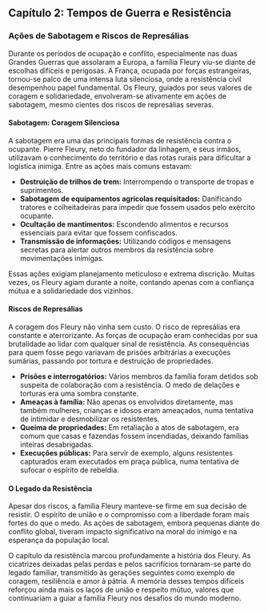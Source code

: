 
## Capítulo 2: Tempos de Guerra e Resistência

### Ações de Sabotagem e Riscos de Represálias

Durante os períodos de ocupação e conflito, especialmente nas duas Grandes Guerras que assolaram a Europa, a família Fleury viu-se diante de escolhas difíceis e perigosas. A França, ocupada por forças estrangeiras, tornou-se palco de uma intensa luta silenciosa, onde a resistência civil desempenhou papel fundamental. Os Fleury, guiados por seus valores de coragem e solidariedade, envolveram-se ativamente em ações de sabotagem, mesmo cientes dos riscos de represálias severas.

#### Sabotagem: Coragem Silenciosa

A sabotagem era uma das principais formas de resistência contra o ocupante. Pierre Fleury, neto do fundador da linhagem, e seus irmãos, utilizavam o conhecimento do território e das rotas rurais para dificultar a logística inimiga. Entre as ações mais comuns estavam:

- **Destruição de trilhos de trem:** Interrompendo o transporte de tropas e suprimentos.
- **Sabotagem de equipamentos agrícolas requisitados:** Danificando tratores e colheitadeiras para impedir que fossem usados pelo exército ocupante.
- **Ocultação de mantimentos:** Escondendo alimentos e recursos essenciais para evitar que fossem confiscados.
- **Transmissão de informações:** Utilizando códigos e mensagens secretas para alertar outros membros da resistência sobre movimentações inimigas.

Essas ações exigiam planejamento meticuloso e extrema discrição. Muitas vezes, os Fleury agiam durante a noite, contando apenas com a confiança mútua e a solidariedade dos vizinhos.

#### Riscos de Represálias

A coragem dos Fleury não vinha sem custo. O risco de represálias era constante e aterrorizante. As forças de ocupação eram conhecidas por sua brutalidade ao lidar com qualquer sinal de resistência. As consequências para quem fosse pego variavam de prisões arbitrárias a execuções sumárias, passando por tortura e destruição de propriedades.

- **Prisões e interrogatórios:** Vários membros da família foram detidos sob suspeita de colaboração com a resistência. O medo de delações e torturas era uma sombra constante.
- **Ameaças à família:** Não apenas os envolvidos diretamente, mas também mulheres, crianças e idosos eram ameaçados, numa tentativa de intimidar e desmobilizar os resistentes.
- **Queima de propriedades:** Em retaliação a atos de sabotagem, era comum que casas e fazendas fossem incendiadas, deixando famílias inteiras desabrigadas.
- **Execuções públicas:** Para servir de exemplo, alguns resistentes capturados eram executados em praça pública, numa tentativa de sufocar o espírito de rebeldia.

#### O Legado da Resistência

Apesar dos riscos, a família Fleury manteve-se firme em sua decisão de resistir. O espírito de união e o compromisso com a liberdade foram mais fortes do que o medo. As ações de sabotagem, embora pequenas diante do conflito global, tiveram impacto significativo na moral do inimigo e na esperança da população local.

O capítulo da resistência marcou profundamente a história dos Fleury. As cicatrizes deixadas pelas perdas e pelos sacrifícios tornaram-se parte do legado familiar, transmitido às gerações seguintes como exemplo de coragem, resiliência e amor à pátria. A memória desses tempos difíceis reforçou ainda mais os laços de união e respeito mútuo, valores que continuariam a guiar a família Fleury nos desafios do mundo moderno.
```
